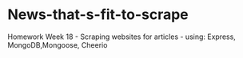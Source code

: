 # News-that-s-fit-to-scrape
Homework Week 18 - Scraping websites for articles - using: Express, MongoDB,Mongoose, Cheerio
